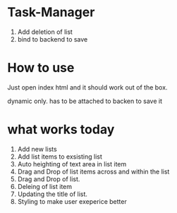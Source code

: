 # Task-Manager
1. Add deletion of list
2. bind to backend to save


# How to use

Just open index html and it should work out of the box.


dynamic only. has to be attached to backen to save it


# what works today

1. Add new lists
2. Add list items to exsisting list
3. Auto heighting of text area in list item
4. Drag and Drop of list items across and within the list
5. Drag and Drop of list. 
6. Deleing of list item
7. Updating the title of list.
8. Styling to make user exeperice better


